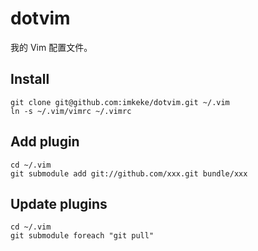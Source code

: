dotvim
======

我的 Vim 配置文件。

Install
-------

```
git clone git@github.com:imkeke/dotvim.git ~/.vim
ln -s ~/.vim/vimrc ~/.vimrc
```

Add plugin
----------
```
cd ~/.vim
git submodule add git://github.com/xxx.git bundle/xxx
```

Update plugins
--------------

```
cd ~/.vim
git submodule foreach "git pull"
```
